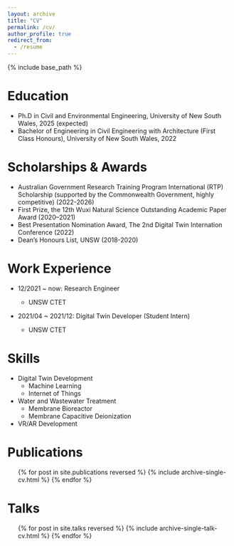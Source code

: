 ```yaml
---
layout: archive
title: "CV"
permalink: /cv/
author_profile: true
redirect_from:
  - /resume
---
```


{% include base_path %}

Education
======
* Ph.D in Civil and Environmental Engineering, University of New South Wales, 2025 (expected)
* Bachelor of Engineering in Civil Engineering with Architecture (First Class Honours), University of New South Wales, 2022

Scholarships & Awards
======
* Australian Government Research Training Program International (RTP) Scholarship (supported by the Commonwealth Government, highly competitive) (2022-2026)
* First Prize, the 12th Wuxi Natural Science Outstanding Academic Paper Award (2020–2021)
* Best Presentation Nomination Award, The 2nd Digital Twin Internation Conference (2022)
* Dean’s Honours List, UNSW (2018-2020)

Work Experience
======
* 12/2021 ~ now: Research Engineer
  * UNSW CTET

* 2021/04 ~ 2021/12: Digital Twin Developer (Student Intern)
  * UNSW CTET
  
Skills
======
* Digital Twin Development
  * Machine Learning
  * Internet of Things
* Water and Wastewater Treatment
  * Membrane Bioreactor
  * Membrane Capacitive Deionization
* VR/AR Development

Publications
======
  <ul>{% for post in site.publications reversed %}
    {% include archive-single-cv.html %}
  {% endfor %}</ul>
  
Talks
======
  <ul>{% for post in site.talks reversed %}
    {% include archive-single-talk-cv.html  %}
  {% endfor %}</ul>
  
<!-- Teaching
======
  <ul>{% for post in site.teaching reversed %}
    {% include archive-single-cv.html %}
  {% endfor %}</ul> -->
  
<!-- Service and leadership
======
* Currently signed in to 43 different slack teams -->
